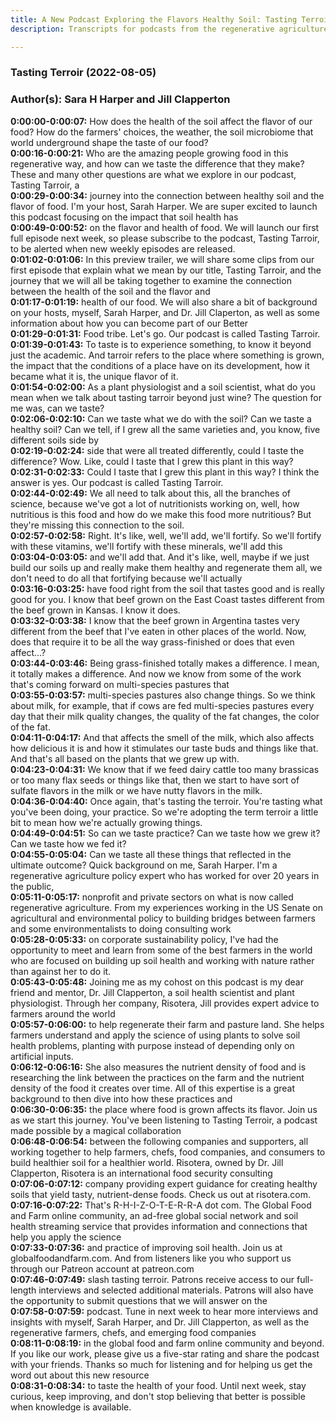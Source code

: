 ```yaml
---
title: A New Podcast Exploring the Flavors Healthy Soil: Tasting Terroir
description: Transcripts for podcasts from the regenerative agriculture space. Search and find episodes and timestamps.

---
```


### Tasting Terroir  (2022-08-05)  
### Author(s): Sara H Harper and Jill Clapperton  

**0:00:00-0:00:07:**  How does the health of the soil affect the flavor of our food?  How do the farmers' choices, the weather, the soil microbiome that world underground  shape the taste of our food?  
**0:00:16-0:00:21:**  Who are the amazing people growing food in this regenerative way, and how can we taste  the difference that they make?  These and many other questions are what we explore in our podcast, Tasting Tarroir, a  
**0:00:29-0:00:34:**  journey into the connection between healthy soil and the flavor of food.  I'm your host, Sarah Harper.  We are super excited to launch this podcast focusing on the impact that soil health has  
**0:00:49-0:00:52:**  on the flavor and health of food.  We will launch our first full episode next week, so please subscribe to the podcast,  Tasting Tarroir, to be alerted when new weekly episodes are released.  
**0:01:02-0:01:06:**  In this preview trailer, we will share some clips from our first episode that explain  what we mean by our title, Tasting Tarroir, and the journey that we will all be taking  together to examine the connection between the health of the soil and the flavor and  
**0:01:17-0:01:19:**  health of our food.  We will also share a bit of background on your hosts, myself, Sarah Harper, and Dr.  Jill Claperton, as well as some information about how you can become part of our Better  
**0:01:29-0:01:31:**  Food tribe.  Let's go.  Our podcast is called Tasting Tarroir.  
**0:01:39-0:01:43:**  To taste is to experience something, to know it beyond just the academic.  And tarroir refers to the place where something is grown, the impact that the conditions of  a place have on its development, how it became what it is, the unique flavor of it.  
**0:01:54-0:02:00:**  As a plant physiologist and a soil scientist, what do you mean when we talk about tasting  tarroir beyond just wine?  The question for me was, can we taste?  
**0:02:06-0:02:10:**  Can we taste what we do with the soil?  Can we taste a healthy soil?  Can we tell, if I grew all the same varieties and, you know, five different soils side by  
**0:02:19-0:02:24:**  side that were all treated differently, could I taste the difference?  Wow.  Like, could I taste that I grew this plant in this way?  
**0:02:31-0:02:33:**  Could I taste that I grew this plant in this way?  I think the answer is yes.  Our podcast is called Tasting Tarroir.  
**0:02:44-0:02:49:**  We all need to talk about this, all the branches of science, because we've got a lot of nutritionists  working on, well, how nutritious is this food and how do we make this food more nutritious?  But they're missing this connection to the soil.  
**0:02:57-0:02:58:**  Right.  It's like, well, we'll add, we'll fortify.  So we'll fortify with these vitamins, we'll fortify with these minerals, we'll add this  
**0:03:04-0:03:05:**  and we'll add that.  And it's like, well, maybe if we just build our soils up and really make them healthy  and regenerate them all, we don't need to do all that fortifying because we'll actually  
**0:03:16-0:03:25:**  have food right from the soil that tastes good and is really good for you.  I know that beef grown on the East Coast tastes different from the beef grown in Kansas.  I know it does.  
**0:03:32-0:03:38:**  I know that the beef grown in Argentina tastes very different from the beef that I've eaten  in other places of the world.  Now, does that require it to be all the way grass-finished or does that even affect…?  
**0:03:44-0:03:46:**  Being grass-finished totally makes a difference.  I mean, it totally makes a difference.  And now we know from some of the work that's coming forward on multi-species pastures that  
**0:03:55-0:03:57:**  multi-species pastures also change things.  So we think about milk, for example, that if cows are fed multi-species pastures every  day that their milk quality changes, the quality of the fat changes, the color of the fat.  
**0:04:11-0:04:17:**  And that affects the smell of the milk, which also affects how delicious it is and how it  stimulates our taste buds and things like that.  And that's all based on the plants that we grew up with.  
**0:04:23-0:04:31:**  We know that if we feed dairy cattle too many brassicas or too many flax seeds or things  like that, then we start to have sort of sulfate flavors in the milk or we have nutty flavors  in the milk.  
**0:04:36-0:04:40:**  Once again, that's tasting the terroir.  You're tasting what you've been doing, your practice.  So we're adopting the term terroir a little bit to mean how we're actually growing things.  
**0:04:49-0:04:51:**  So can we taste practice?  Can we taste how we grew it?  Can we taste how we fed it?  
**0:04:55-0:05:04:**  Can we taste all these things that reflected in the ultimate outcome?  Quick background on me, Sarah Harper.  I'm a regenerative agriculture policy expert who has worked for over 20 years in the public,  
**0:05:11-0:05:17:**  nonprofit and private sectors on what is now called regenerative agriculture.  From my experiences working in the US Senate on agricultural and environmental policy to  building bridges between farmers and some environmentalists to doing consulting work  
**0:05:28-0:05:33:**  on corporate sustainability policy, I've had the opportunity to meet and learn from some  of the best farmers in the world who are focused on building up soil health and working with  nature rather than against her to do it.  
**0:05:43-0:05:48:**  Joining me as my cohost on this podcast is my dear friend and mentor, Dr. Jill Clapperton,  a soil health scientist and plant physiologist.  Through her company, Risotera, Jill provides expert advice to farmers around the world  
**0:05:57-0:06:00:**  to help regenerate their farm and pasture land.  She helps farmers understand and apply the science of using plants to solve soil health  problems, planting with purpose instead of depending only on artificial inputs.  
**0:06:12-0:06:16:**  She also measures the nutrient density of food and is researching the link between the  practices on the farm and the nutrient density of the food it creates over time.  All of this expertise is a great background to then dive into how these practices and  
**0:06:30-0:06:35:**  the place where food is grown affects its flavor.  Join us as we start this journey.  You've been listening to Tasting Terroir, a podcast made possible by a magical collaboration  
**0:06:48-0:06:54:**  between the following companies and supporters, all working together to help farmers, chefs,  food companies, and consumers to build healthier soil for a healthier world.  Risotera, owned by Dr. Jill Clapperton, Risotera is an international food security consulting  
**0:07:06-0:07:12:**  company providing expert guidance for creating healthy soils that yield tasty, nutrient-dense  foods.  Check us out at risotera.com.  
**0:07:16-0:07:22:**  That's R-H-I-Z-O-T-E-R-R-A dot com.  The Global Food and Farm online community, an ad-free global social network and soil  health streaming service that provides information and connections that help you apply the science  
**0:07:33-0:07:36:**  and practice of improving soil health.  Join us at globalfoodandfarm.com.  And from listeners like you who support us through our Patreon account at patreon.com  
**0:07:46-0:07:49:**  slash tasting terroir.  Patrons receive access to our full-length interviews and selected additional materials.  Patrons will also have the opportunity to submit questions that we will answer on the  
**0:07:58-0:07:59:**  podcast.  Tune in next week to hear more interviews and insights with myself, Sarah Harper, and  Dr. Jill Clapperton, as well as the regenerative farmers, chefs, and emerging food companies  
**0:08:11-0:08:19:**  in the global food and farm online community and beyond.  If you like our work, please give us a five-star rating and share the podcast with your friends.  Thanks so much for listening and for helping us get the word out about this new resource  
**0:08:31-0:08:34:**  to taste the health of your food.  Until next week, stay curious, keep improving, and don't stop believing that better is possible  when knowledge is available.  